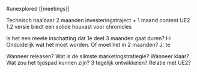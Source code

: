 #unexplored 
[[meetings]]

Technisch haalbaar
2 maanden investeringstraject + 1 maand content 
UE2 1.2 versie biedt een solide houvast voor chronicles


Is het een reeele inschatting dat 1e deel 3 maanden gaat duren?
H: Onduidelijk wat het moet worden. Of moet het in 2 maanden?
J: te

Wanneer releasen?
Wat is de slimste marketingstratiegie?
Wanneer klaar?
Wat zou het tijdspad kunnen zijn?
3 tegelijk ontwikkelen?
Relatie met UE2?


